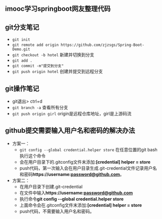 ## imooc学习springboot网友整理代码
## git分支笔记
* `git init`
* `git remote add origin https://github.com/zjzsgs/Spring-Boot-Demo.git`
* `git checkout -b hotel` 新建并切换到分支
* `git add .`
* `git commit -m"提交到分支"`
* `git push origin hotel` 创建并提交到远程分支
## git操作笔记
* git退出> ctrl+d
* `git branch -a` 查看所有分支
* `git push origin girl` origin是远程仓库地址，girl是上游码流
## github提交需要输入用户名和密码的解决办法
* 方案一：
	* `git config --global credential.helper store` 在任意位置的git bash执行这个命令
	* 会在用户目录下的.gitconfig文件末添加:**[credential] helper = store**
	* push代码，第一次输入会在用户目录生成.git-credential文件记录用户名和密码**https://username:password@github.com**。
* 方案二：
	* 在用户目录下创建.git-credential
	* 在文件中输入**https://username:password@github.com**
	* 执行命令**git config --global credential.helper store**
	* 上面命令会在.gitconfig文件末添加:**[credential] helper = store**
	* push代码，不需要输入用户名和密码。

